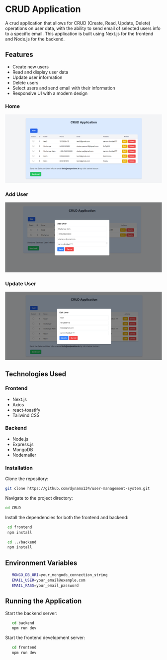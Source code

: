 # CRUD Application

A crud application that allows for CRUD (Create, Read, Update, Delete) operations on user data, with the ability to send email of selected users info to a specific email. This application is built using Next.js for the frontend and Node.js for the backend.

## Features

- Create new users
- Read and display user data
- Update user information
- Delete users
- Select users and send email with their information
- Responsive UI with a modern design

### Home

![Home](./screenshot/Home.png)


### Add User

![Add User](./screenshot/AddUser.png)


### Update User

![Update User](./screenshot/UpdateUser.png)



## Technologies Used

### Frontend

- Next.js
- Axios
- react-toastify
- Tailwind CSS

### Backend

- Node.js
- Express.js
- MongoDB
- Nodemailer


### Installation
Clone the repository:

   ```sh
   git clone https://github.com/dynamo134/user-management-system.git
   ```

Navigate to the project directory:

   ```sh
   cd CRUD
   ```

Install the dependencies for both the frontend and backend:

   ```sh
    cd frontend
    npm install
   ```

   ```sh
    cd ../backend
    npm install
   ```

## Environment Variables
```sh
   MONGO_DB_URI=your_mongodb_connection_string
   EMAIL_USER=your_email@example.com
   EMAIL_PASS=your_email_password
```

## Running the Application

Start the backend server:

```sh
   cd backend
   npm run dev
```

Start the frontend development server:

```sh
   cd frontend
   npm run dev
```

